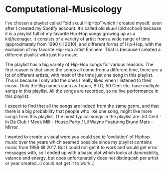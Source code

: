 # Computational-Musicology

I’ve chosen a playlist called “old skuul HipHop” which I created myself, soon after I created my Spotify account. It’s called old skuul (old school) because it is a playlist full of my favorite Hip-Hop songs growing up as a kid/teenager. It consists of a variety of artist from a wide range of time (approximately from 1990 till 2010), and different forms of Hip-Hop, with the exclusion of my favorite Hip-Hop artist Eminem. That is because I created a different playlist with just his music.

The playlist has a big variety of Hip-Hop songs for various reasons. The first reason is that since the songs all come from a different time, there are a lot of different artists, with most of the time just one song in this playlist. This is because I only add the ones I really liked when I listened to their music. Only the Big names such as Tupac, B.I.G, 50 Cent etc. have multiple songs in this playlist. All the songs are recorded, so no live performance in this playlist.

I expect to find that all the songs are indeed from the same genre, and that there is a big probability that people who like one song, might like more songs from this playlist. The most typical songs in the playlist are: 50 Cent - In Da Club / Meek Mill - House Party / Lil Wayne Featuring Bruno Mars - Mirror.

I wanted to create a visual were you could see te 'evolution' of Hiphop music over the years which seemed possible since my playlist contains music from 1988 till 2017. But I could not get it to work and would get error messages with, so I ended up with a basic plot which looks at danceability, valance and energy, but does unfortunatelly does not distinquish per artist or year created..(i could not get it to work..)
